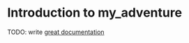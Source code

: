 # Introduction to my_adventure

TODO: write [great documentation](http://jacobian.org/writing/what-to-write/)
